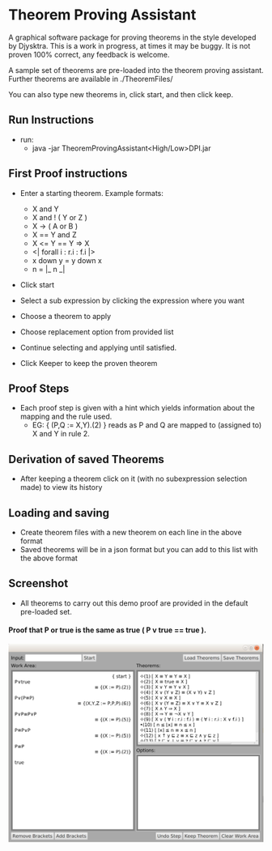 # Theorem Proving Assistant

A graphical software package for proving theorems in the style developed by Djysktra.
This is a work in progress, at times it may be buggy. It is not proven 100% correct, any feedback is welcome.

A sample set of theorems are pre-loaded into the theorem proving assistant. Further theorems are available in ./TheoremFiles/

You can also type new theorems in, click start, and then click keep.

## Run Instructions
- run:
  - java -jar TheoremProvingAssistant\<High/Low\>DPI.jar

## First Proof instructions
- Enter a starting theorem. Example formats:
  - X and Y
  - X and ! ( Y or Z )
  - X -> ( A or B )
  - X == Y and Z
  - X <= Y == Y => X
  - <| forall i : r.i : f.i |>
  - x down y = y down x
  - n = |_ n _|

- Click start
- Select a sub expression by clicking the expression where you want
- Choose a theorem to apply
- Choose replacement option from provided list
- Continue selecting and applying until satisfied.
- Click Keeper to keep the proven theorem

## Proof Steps
- Each proof step is given with a hint which yields information about the mapping and the rule used.
  - EG: { (P,Q := X,Y).(2) } reads as P and Q are mapped to (assigned to) X and Y in rule 2.

## Derivation of saved Theorems
- After keeping a theorem click on it (with no subexpression selection made) to view its history

## Loading and saving
- Create theorem files with a new theorem on each line in the above format
- Saved theorems will be in a json format but you can add to this list with the above format

## Screenshot
- All theorems to carry out this demo proof are provided in the default pre-loaded set.

#### Proof that P or true is the same as true ( P v true == true ).
![Alt text](/screenshot.png?raw=true "P v true == true")

